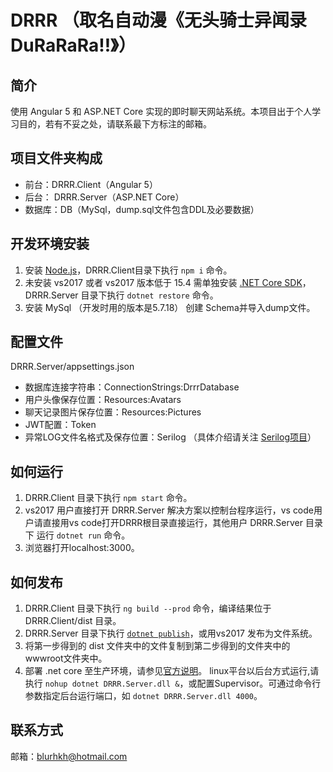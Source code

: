 # DRRR （取名自动漫《无头骑士异闻录 DuRaRaRa!!》）

## 简介
使用 Angular 5 和 ASP.NET Core 实现的即时聊天网站系统。本项目出于个人学习目的，若有不妥之处，请联系最下方标注的邮箱。

## 项目文件夹构成
- 前台：DRRR.Client（Angular 5）
- 后台： DRRR.Server（ASP.NET Core）
- 数据库：DB（MySql，dump.sql文件包含DDL及必要数据）

## 开发环境安装
1. 安装 [Node.js](https://nodejs.org/en/)，DRRR.Client目录下执行 `npm i` 命令。
2. 未安装 vs2017 或者 vs2017 版本低于 15.4 需单独安装 [.NET Core SDK](https://www.microsoft.com/net/core#windowscmd)，DRRR.Server 目录下执行 `dotnet restore` 命令。
3. 安装 MySql （开发时用的版本是5.7.18） 创建 Schema并导入dump文件。

## 配置文件
DRRR.Server/appsettings.json
- 数据库连接字符串：ConnectionStrings:DrrrDatabase
- 用户头像保存位置：Resources:Avatars
- 聊天记录图片保存位置：Resources:Pictures
- JWT配置：Token
- 异常LOG文件名格式及保存位置：Serilog （具体介绍请关注 [Serilog项目](https://github.com/serilog/serilog-extensions-logging-file)）

## 如何运行
1. DRRR.Client 目录下执行 `npm start` 命令。
2. vs2017 用户直接打开 DRRR.Server 解决方案以控制台程序运行，vs code用户请直接用vs code打开DRRR根目录直接运行，其他用户 DRRR.Server 目录下 运行 `dotnet run` 命令。
3. 浏览器打开localhost:3000。

## 如何发布
1. DRRR.Client 目录下执行 `ng build --prod` 命令，编译结果位于 DRRR.Client/dist 目录。
2. DRRR.Server 目录下执行 [`dotnet publish`](https://docs.microsoft.com/zh-cn/dotnet/core/tools/dotnet-publish?tabs=netcore2x)，或用vs2017 发布为文件系统。
3. 将第一步得到的 dist 文件夹中的文件复制到第二步得到的文件夹中的wwwroot文件夹中。
4. 部署 .net core 至生产环境，请参见[官方说明](https://docs.microsoft.com/zh-cn/dotnet/core/deploying/index)。
linux平台以后台方式运行,请执行 `nohup dotnet DRRR.Server.dll &`，或配置Supervisor。可通过命令行参数指定后台运行端口，如 `dotnet DRRR.Server.dll 4000`。

## 联系方式
邮箱：blurhkh@hotmail.com

